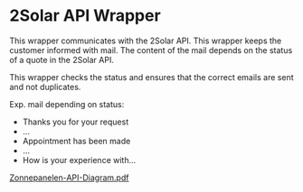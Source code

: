 # 2Solar API Wrapper

This wrapper communicates with the 2Solar API. This wrapper keeps the customer informed with mail. The content of the mail depends on the status of a quote in the 2Solar API.

This wrapper checks the status and ensures that the correct emails are sent and not duplicates.

Exp. mail depending on status:

- Thanks you for your request
- ...
- Appointment has been made
- ...
- How is your experience with...

[Zonnepanelen-API-Diagram.pdf](docs/Zonnepanelen-API-Diagram.pdf)
